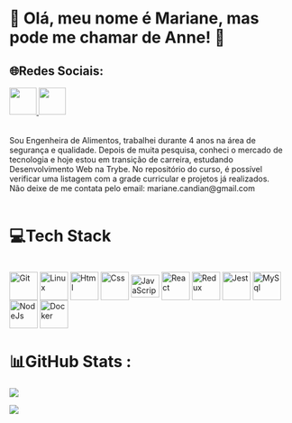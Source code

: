 # 💫 Olá, meu nome é Mariane, mas pode me chamar de Anne! 🙂

## 🌐Redes Sociais:

<a href="https://www.instagram.com/annecandian/" target="_blank">
  <img src="https://cdn.icon-icons.com/icons2/1211/PNG/512/1491579602-yumminkysocialmedia36_83067.png" width="48px" height="48px">
</a> 
<a href="https://www.linkedin.com/in/marianecandian/" target="_blank">
  <img src="https://i.ibb.co/Kx2GSrT/linkedin.png" width="48px" height="48px">
</a>
<br/>
<br/> 
<br/>
Sou Engenheira de Alimentos, trabalhei durante 4 anos na área de segurança e qualidade. Depois de muita pesquisa, conheci o mercado de tecnologia e hoje estou em transição de carreira, estudando Desenvolvimento Web na Trybe. No repositório do curso, é possível verificar uma listagem com a grade curricular e projetos já realizados.
<br/>
Não deixe de me contata pelo email: mariane.candian@gmail.com
<br/>
<br/> 

# 💻Tech Stack
<div style="display: inline_block"><br>
  <img align="center" alt="Git" height="50" width="50" src="https://cdn.jsdelivr.net/gh/devicons/devicon/icons/git/git-original.svg"> 
  <img align="center" alt="Linux" height="50" width="50" src="https://cdn.jsdelivr.net/gh/devicons/devicon/icons/linux/linux-original.svg">
  <img align="center" alt="Html" height="50" width="50" src="https://cdn.jsdelivr.net/gh/devicons/devicon/icons/html5/html5-plain-wordmark.svg">
  <img align="center" alt="Css" height="50" width="50" src="https://cdn.jsdelivr.net/gh/devicons/devicon/icons/css3/css3-plain-wordmark.svg">
  <img align="center" alt="JavaScript" height="40" width="50" src="https://cdn.jsdelivr.net/gh/devicons/devicon/icons/javascript/javascript-original.svg">
  <img align="center" alt="React" height="50" width="50" src="https://cdn.jsdelivr.net/gh/devicons/devicon/icons/react/react-original-wordmark.svg">
  <img align="center" alt="Redux" height="50" width="50" src="https://cdn.jsdelivr.net/gh/devicons/devicon/icons/redux/redux-original.svg">
  <img align="center" alt="Jest" height="50" width="50" src="https://cdn.jsdelivr.net/gh/devicons/devicon/icons/jest/jest-plain.svg">
  <img align="center" alt="MySql" height="50" width="50" src="https://cdn.jsdelivr.net/gh/devicons/devicon/icons/mysql/mysql-original-wordmark.svg">
  <img align="center" alt="NodeJs" height="50" width="50" src="https://cdn.jsdelivr.net/gh/devicons/devicon/icons/nodejs/nodejs-original.svg">
  <img align="center" alt="Docker" height="50" width="50" src="https://cdn.jsdelivr.net/gh/devicons/devicon/icons/docker/docker-plain-wordmark.svg">
</div>

# 📊GitHub Stats :
![](https://github-readme-stats.vercel.app/api?username=marianeCandian&theme=dark&hide_border=false&include_all_commits=true&count_private=true)<p/>
![](https://github-readme-stats.vercel.app/api/top-langs/?username=marianeCandian&theme=dark&hide_border=false&include_all_commits=true&count_private=true&layout=compact&langs_count=10)

<br />
<br />
